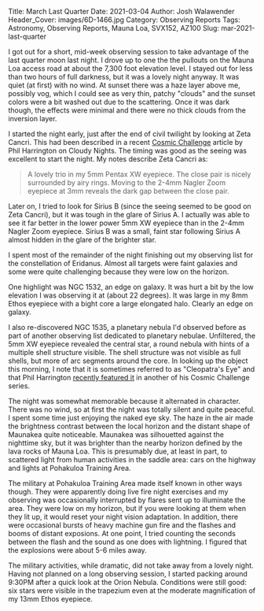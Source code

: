 Title: March Last Quarter
Date: 2021-03-04
Author: Josh Walawender
Header_Cover: images/6D-1466.jpg
Category: Observing Reports
Tags: Astronomy, Observing Reports, Mauna Loa, SVX152, AZ100
Slug: mar-2021-last-quarter

I got out for a short, mid-week observing session to take advantage of the last quarter moon last night.  I drove up to one the the pullouts on the Mauna Loa access road at about the 7,300 foot elevation level.  I stayed out for less than two hours of full darkness, but it was a lovely night anyway.  It was quiet (at first) with no wind.  At sunset there was a haze layer above me, possibly vog, which I could see as very thin, patchy "clouds" and the sunset colors were a bit washed out due to the scattering.  Once it was dark though, the effects were minimal and there were no thick clouds from the inversion layer.

I started the night early, just after the end of civil twilight by looking at Zeta Cancri.  This had been described in a recent [Cosmic Challenge](https://www.cloudynights.com/articles/cat/column/phil-harrington-s/cosmic-challenge-zeta-ζ-cancri-r3286) article by Phil Harrington on Cloudy Nights.  The timing was good as the seeing was excellent to start the night.  My notes describe Zeta Cancri as:

> A lovely trio in my 5mm Pentax XW eyepiece.  The close pair is nicely surrounded by airy rings.  Moving to the 2-4mm Nagler Zoom eyepiece at 3mm reveals the dark gap between the close pair.

Later on, I tried to look for Sirius B (since the seeing seemed to be good on Zeta Cancri), but it was tough in the glare of Sirius A.  I actually was able to see it far better in the lower power 5mm XW eyepiece than in the 2-4mm Nagler Zoom eyepiece.  Sirius B was a small, faint star following Sirius A almost hidden in the glare of the brighter star.

I spent most of the remainder of the night finishing out my observing list for the constellation of Eridanus.  Almost all targets were faint galaxies and some were quite challenging because they were low on the horizon.

One highlight was NGC 1532, an edge on galaxy.  It was hurt a bit by the low elevation I was observing it at (about 22 degrees).  It was large in my 8mm Ethos eyepiece with a bight core a large elongated halo.  Clearly an edge on galaxy.

I also re-discovered NGC 1535, a planetary nebula I'd observed before as part of another observing list dedicated to planetary nebulae.  Unfiltered, the 5mm XW eyepiece revealed the central star, a round nebula with hints of a multiple shell structure visible.  The shell structure was not visible as full shells, but more of arc segments around the core.  In looking up the object this morning, I note that it is sometimes referred to as "Cleopatra's Eye" and that Phil Harrington [recently featured it](https://www.cloudynights.com/articles/cat/column/phil-harrington-s/cosmic-challenge-ngc-1535-r3218) in another of his Cosmic Challenge series.

The night was somewhat memorable because it alternated in character.  There was no wind, so at first the night was totally silent and quite peaceful.  I spent some time just enjoying the naked eye sky.  The haze in the air made the brightness contrast between the local horizon and the distant shape of Maunakea quite noticeable.  Maunakea was silhouetted against the nighttime sky, but it was brighter than the nearby horizon defined by the lava rocks of Mauna Loa.  This is presumably due, at least in part, to scattered light from human activities in the saddle area: cars on the highway and lights at Pohakuloa Training Area.

The military at Pohakuloa Training Area made itself known in other ways though.  They were apparently doing live fire night exercises and my observing was occasionally interrupted by flares sent up to illuminate the area.  They were low on my horizon, but if you were looking at them when they lit up, it would reset your night vision adaptation.  In addition, there were occasional bursts of heavy machine gun fire and the flashes and booms of distant exposions.  At one point, I tried counting the seconds between the flash and the sound as one does with lightning.  I figured that the explosions were about 5-6 miles away.

The military activities, while dramatic, did not take away from a lovely night.  Having not planned on a long observing session, I started packing around 9:30PM after a quick look at the Orion Nebula.  Conditions were still good: six stars were visible in the trapezium even at the moderate magnification of my 13mm Ethos eyepiece.
